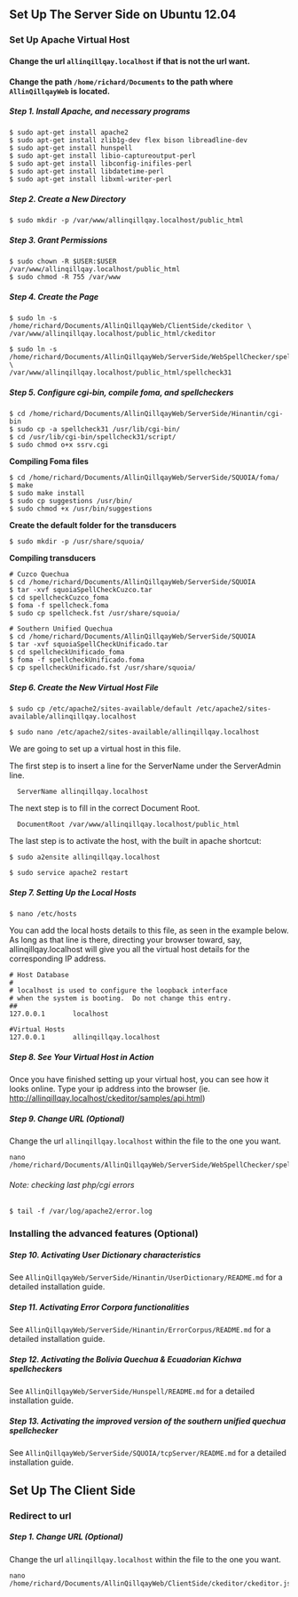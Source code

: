 ## Set Up The Server Side on Ubuntu 12.04
### Set Up Apache Virtual Host

#### Change the url `allinqillqay.localhost` if that is not the url want.
#### Change the path `/home/richard/Documents` to the path where `AllinQillqayWeb` is located.

##### Step 1. Install Apache, and necessary programs

```
$ sudo apt-get install apache2
$ sudo apt-get install zlib1g-dev flex bison libreadline-dev
$ sudo apt-get install hunspell
$ sudo apt-get install libio-captureoutput-perl
$ sudo apt-get install libconfig-inifiles-perl
$ sudo apt-get install libdatetime-perl
$ sudo apt-get install libxml-writer-perl
```

##### Step 2. Create a New Directory

```
$ sudo mkdir -p /var/www/allinqillqay.localhost/public_html
```

##### Step 3. Grant Permissions

```
$ sudo chown -R $USER:$USER /var/www/allinqillqay.localhost/public_html
$ sudo chmod -R 755 /var/www
```
##### Step 4. Create the Page

```
$ sudo ln -s /home/richard/Documents/AllinQillqayWeb/ClientSide/ckeditor \
/var/www/allinqillqay.localhost/public_html/ckeditor

$ sudo ln -s /home/richard/Documents/AllinQillqayWeb/ServerSide/WebSpellChecker/spellcheck31 \
/var/www/allinqillqay.localhost/public_html/spellcheck31
```

##### Step 5. Configure cgi-bin, compile foma, and spellcheckers

```
$ cd /home/richard/Documents/AllinQillqayWeb/ServerSide/Hinantin/cgi-bin 
$ sudo cp -a spellcheck31 /usr/lib/cgi-bin/
$ cd /usr/lib/cgi-bin/spellcheck31/script/
$ sudo chmod o+x ssrv.cgi
```

**Compiling Foma files**

```
$ cd /home/richard/Documents/AllinQillqayWeb/ServerSide/SQUOIA/foma/
$ make
$ sudo make install
$ sudo cp suggestions /usr/bin/
$ sudo chmod +x /usr/bin/suggestions
```
**Create the default folder for the transducers**

```
$ sudo mkdir -p /usr/share/squoia/
```

**Compiling transducers**

```
# Cuzco Quechua
$ cd /home/richard/Documents/AllinQillqayWeb/ServerSide/SQUOIA
$ tar -xvf squoiaSpellCheckCuzco.tar
$ cd spellcheckCuzco_foma
$ foma -f spellcheck.foma
$ sudo cp spellcheck.fst /usr/share/squoia/

# Southern Unified Quechua
$ cd /home/richard/Documents/AllinQillqayWeb/ServerSide/SQUOIA
$ tar -xvf squoiaSpellCheckUnificado.tar
$ cd spellcheckUnificado_foma
$ foma -f spellcheckUnificado.foma
$ cp spellcheckUnificado.fst /usr/share/squoia/
```

##### Step 6. Create the New Virtual Host File

```
$ sudo cp /etc/apache2/sites-available/default /etc/apache2/sites-available/allinqillqay.localhost

$ sudo nano /etc/apache2/sites-available/allinqillqay.localhost
```

We are going to set up a virtual host in this file.

The first step is to insert a line for the ServerName under the ServerAdmin line.

```
  ServerName allinqillqay.localhost 
```

The next step is to fill in the correct Document Root. 

```
  DocumentRoot /var/www/allinqillqay.localhost/public_html 
```

The last step is to activate the host, with the built in apache shortcut:

```
$ sudo a2ensite allinqillqay.localhost

$ sudo service apache2 restart
```

##### Step 7. Setting Up the Local Hosts

```
$ nano /etc/hosts 
```

You can add the local hosts details to this file, as seen in the example below. As long as that line is there, directing your browser toward, say, allinqillqay.localhost will give you all the virtual host details for the corresponding IP address.

```
# Host Database
#
# localhost is used to configure the loopback interface
# when the system is booting.  Do not change this entry.
##
127.0.0.1       localhost

#Virtual Hosts 
127.0.0.1       allinqillqay.localhost

```

##### Step 8. See Your Virtual Host in Action
Once you have finished setting up your virtual host, you can see how it looks online. Type your ip address into the browser (ie. http://allinqillqay.localhost/ckeditor/samples/api.html)

##### Step 9. Change URL (Optional)

Change the url `allinqillqay.localhost` within the file to the one you want.

```
nano /home/richard/Documents/AllinQillqayWeb/ServerSide/WebSpellChecker/spellcheck31/lf/scayt3/ckscayt/ckscayt.js
```

###### Note: checking last php/cgi errors

```
$ tail -f /var/log/apache2/error.log

```
### Installing the advanced features (Optional)
##### Step 10. Activating User Dictionary characteristics

See `AllinQillqayWeb/ServerSide/Hinantin/UserDictionary/README.md` for a detailed installation guide.

##### Step 11. Activating Error Corpora functionalities

See `AllinQillqayWeb/ServerSide/Hinantin/ErrorCorpus/README.md` for a detailed installation guide.

##### Step 12. Activating the Bolivia Quechua & Ecuadorian Kichwa spellcheckers

See `AllinQillqayWeb/ServerSide/Hunspell/README.md` for a detailed installation guide.

##### Step 13. Activating the improved version of the southern unified quechua spellchecker

See `AllinQillqayWeb/ServerSide/SQUOIA/tcpServer/README.md` for a detailed installation guide.

## Set Up The Client Side
### Redirect to url

##### Step 1. Change URL (Optional)

Change the url `allinqillqay.localhost` within the file to the one you want.

```
nano /home/richard/Documents/AllinQillqayWeb/ClientSide/ckeditor/ckeditor.js
```


